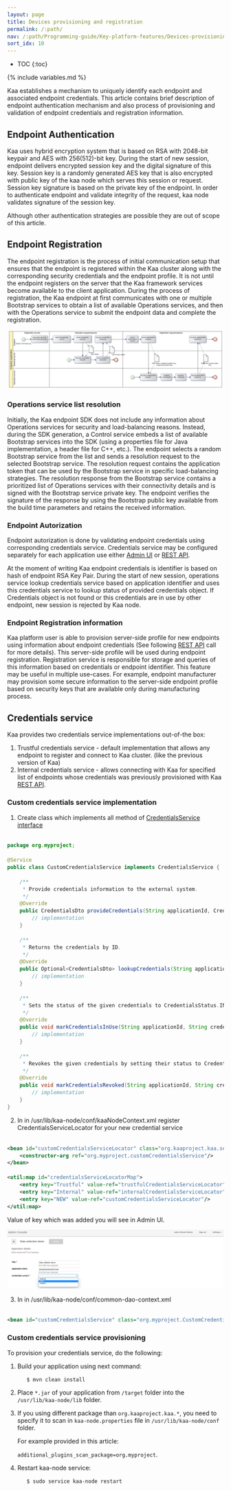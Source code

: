```yaml
---
layout: page
title: Devices provisioning and registration
permalink: /:path/
nav: /:path/Programming-guide/Key-platform-features/Devices-provisioning-and-registration/
sort_idx: 10
---
```


* TOC
{:toc}

{% include variables.md %}
 
Kaa establishes a mechanism to uniquely identify each endpoint and associated endpoint credentials. 
This article contains brief description of endpoint authentication mechanism and also process of provisioning and validation of endpoint credentials and registration information.

## Endpoint Authentication

Kaa uses hybrid encryption system that is based on RSA with 2048-bit keypair and AES with 256(512)-bit key. 
During the start of new session, endpoint delivers encrypted session key and the digital signature of this key.
Session key is a randomly generated AES key that is also encrypted with public key of the kaa node which serves this session or request. 
Session key signature is based on the private key of the endpoint.
In order to authenticate endpoint and validate integrity of the request, kaa node validates signature of the session key.

Although other authentication strategies are possible they are out of scope of this article.

## Endpoint Registration

The endpoint registration is the process of initial communication setup that ensures that the endpoint is registered within the Kaa cluster along with the corresponding security credentials and the endpoint profile. 
It is not until the endpoint registers on the server that the Kaa framework services become available to the client application. 
During the process of registration, the Kaa endpoint at first communicates with one or multiple Bootstrap services to obtain a list of available Operations services, 
and then with the Operations service to submit the endpoint data and complete the registration.


![Endpoint Registration](attach/registration.png)

### Operations service list resolution

Initially, the Kaa endpoint SDK does not include any information about Operations services for security and load-balancing reasons. 
Instead, during the SDK generation, a Control service embeds a list of available Bootstrap services into the SDK (using a properties file for Java implementation, a header file for C++, etc.). 
The endpoint selects a random Bootstrap service from the list and sends a resolution request to the selected Bootstrap service. 
The resolution request contains the application token that can be used by the Bootstrap service in specific load-balancing strategies. 
The resolution response from the Bootstrap service contains a prioritized list of Operations services with their connectivity details and is signed with the Bootstrap service private key. 
The endpoint verifies the signature of the response by using the Bootstrap public key available from the build time parameters and retains the received information.

### Endpoint Autorization

Endpoint autorization is done by validating endpoint credentials using corresponding credentials service. 
Credentials service may be configured separately for each application use either [Admin UI]() or [REST API](). 

At the moment of writing Kaa endpoint credentials is identifier is based on hash of endpoint RSA Key Pair.
During the start of new session, operations service lookup credentials service based on application identifier and uses this credentials service to lookup status of provided credentials object. 
If Credentials object is not found or this credentials are in use by other endpoint, new session is rejected by Kaa node.

### Endpoint Registration information

Kaa platform user is able to provision server-side profile for new endpoints using information about endpoint credentials (See following [REST API](TODO) call for more details). 
This server-side profile will be used during endpoint registration. 
Registration service is responsible for storage and queries of this information based on credentials or endpoint identifier.
This feature may be useful in multiple use-cases. 
For example, endpoint manufacturer may provision some secure information to the server-side endpoint profile based on security keys that are available only during manufacturing process.


## Credentials service

Kaa provides two credentials service implementations out-of-the box:

1. Trustful credentials service -  default implementation that allows any endpoint to register and connect to Kaa cluster. (like the previous version of Kaa)
2. Internal credentials service -  allows connecting with Kaa for specified list of endpoints whose credentials was previously provisioned with Kaa [REST API](TODO).

### Custom credentials service implementation

1. Create class which implements all method of 
[CredentialsService interface](https://github.com/kaaproject/kaa/blob/1d429a30bb4b5206376b740bb21483929a881ace/server/node/src/main/java/org/kaaproject/kaa/server/node/service/credentials/CredentialsService.java)

```java

package org.myproject;

@Service
public class CustomCredentialsService implements CredentialsService {

    /**
     * Provide credentials information to the external system.
     */
    @Override
    public CredentialsDto provideCredentials(String applicationId, CredentialsDto credentials) throws CredentialsServiceException {
        // implementation
    }

    /**
     * Returns the credentials by ID.
     */
    @Override
    public Optional<CredentialsDto> lookupCredentials(String applicationId, String credentialsId) throws CredentialsServiceException {
        // implementation
    }

    /**
     * Sets the status of the given credentials to CredentialsStatus.IN_USE
     */
    @Override
    public void markCredentialsInUse(String applicationId, String credentialsId) throws CredentialsServiceException {
        // implementation
    }

    /**
     * Revokes the given credentials by setting their status to CredentialsStatus.REVOKED
     */
    @Override
    public void markCredentialsRevoked(String applicationId, String credentialsId) throws CredentialsServiceException {
        // implementation
    }
}

```

2. In in /usr/lib/kaa-node/conf/kaaNodeContext.xml register CredentialsServiceLocator for your new credential service 

```xml

<bean id="customCredentialsServiceLocator" class="org.kaaproject.kaa.server.node.service.credentials.InternalCredentialsServiceLocator">
    <constructor-arg ref="org.myproject.customCredentialsService"/>
</bean>
    
<util:map id="credentialsServiceLocatorMap">
    <entry key="Trustful" value-ref="trustfulCredentialsServiceLocator"/>
    <entry key="Internal" value-ref="internalCredentialsServiceLocator"/>
    <entry key="NEW" value-ref="customCredentialsServiceLocator"/>                          
</util:map>

```

Value of key which was added you will see in Admin UI.

![credential](attach/credential.png)

3. In in /usr/lib/kaa-node/conf/common-dao-context.xml

```xml

<bean id="customCredentialsService" class="org.myproject.CustomCredentialsService"/>

```

### Custom credentials service provisioning

To provision your credentials service, do the following:

1. Build your application using next command: 

   ```
      $ mvn clean install
   ```

2. Place ```*.jar``` of your application from ```/target``` folder into the ```/usr/lib/kaa-node/lib``` folder.
3. If you using different package than ```org.kaaproject.kaa.*```, you need to specify it to scan in ```kaa-node.properties``` file in ```/usr/lib/kaa-node/conf``` folder.

    For example provided in this article:
    
   ```additional_plugins_scan_package=org.myproject```.

4. Restart kaa-node service: 

   ```bash
      $ sudo service kaa-node restart
   ```